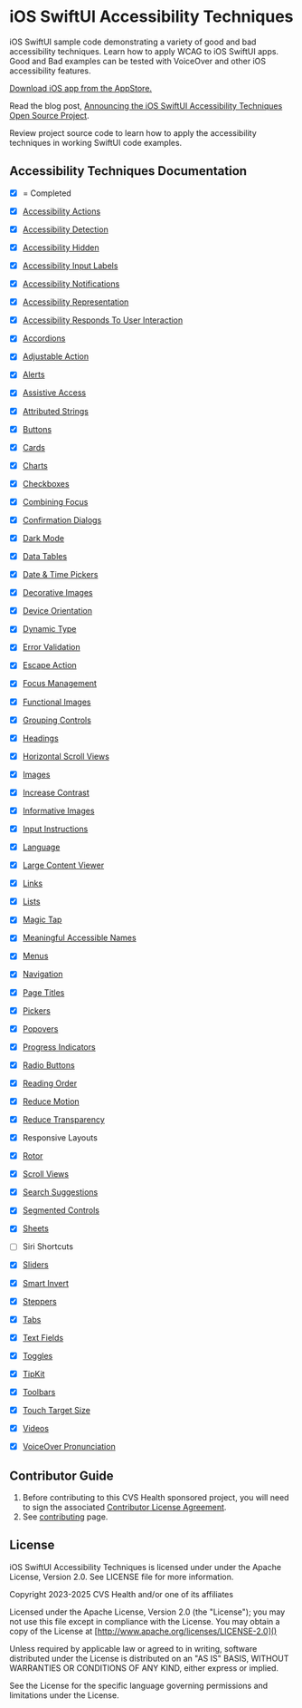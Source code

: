 # iOS SwiftUI Accessibility Techniques
iOS SwiftUI sample code demonstrating a variety of good and bad accessibility techniques. Learn how to apply WCAG to iOS SwiftUI apps. Good and Bad examples can be tested with VoiceOver and other iOS accessibility features.

[Download iOS app from the AppStore.](https://apps.apple.com/app/accessibility-techniques/id6474141089)

Read the blog post, [Announcing the iOS SwiftUI Accessibility Techniques Open Source Project](https://www.linkedin.com/pulse/announcing-ios-swiftui-accessibility-techniques-open-source-adam-ldahc/).

Review project source code to learn how to apply the accessibility techniques in working SwiftUI code examples.

## Accessibility Techniques Documentation
- [x] = Completed
- [x] [Accessibility Actions](iOSswiftUIa11yTechniques/Documentation/AccessibilityActions.md)
- [x] [Accessibility Detection](iOSswiftUIa11yTechniques/Documentation/AccessibilityDetection.md)
- [x] [Accessibility Hidden](iOSswiftUIa11yTechniques/Documentation/AccessibilityHidden.md)
- [x] [Accessibility Input Labels](iOSswiftUIa11yTechniques/Documentation/AccessibilityInputLabels.md)
- [x] [Accessibility Notifications](iOSswiftUIa11yTechniques/Documentation/AccessibilityNotifications.md)
- [x] [Accessibility Representation](iOSswiftUIa11yTechniques/Documentation/AccessibilityRepresentation.md)
- [x] [Accessibility Responds To User Interaction](iOSswiftUIa11yTechniques/Documentation/AccessibilityRespondsToUserInteraction.md)
- [x] [Accordions](iOSswiftUIa11yTechniques/Documentation/Accordions.md)
- [x] [Adjustable Action](iOSswiftUIa11yTechniques/Documentation/AdjustableAction.md)
- [x] [Alerts](iOSswiftUIa11yTechniques/Documentation/Alerts.md)
- [x] [Assistive Access](iOSswiftUIa11yTechniques/Documentation/AssistiveAccess.md)
- [x] [Attributed Strings](iOSswiftUIa11yTechniques/Documentation/AttributedStrings.md)
- [x] [Buttons](iOSswiftUIa11yTechniques/Documentation/Buttons.md)
- [x] [Cards](iOSswiftUIa11yTechniques/Documentation/Cards.md)
- [x] [Charts](iOSswiftUIa11yTechniques/Documentation/Charts.md)
- [x] [Checkboxes](iOSswiftUIa11yTechniques/Documentation/Checkboxes.md)
- [x] [Combining Focus](iOSswiftUIa11yTechniques/Documentation/CombiningFocus.md)
- [x] [Confirmation Dialogs](iOSswiftUIa11yTechniques/Documentation/ConfirmationDialogs.md)
- [x] [Dark Mode](iOSswiftUIa11yTechniques/Documentation/DarkMode.md)
- [x] [Data Tables](iOSswiftUIa11yTechniques/Documentation/DataTables.md)
- [x] [Date & Time Pickers](iOSswiftUIa11yTechniques/Documentation/DateTimePickers.md)
- [x] [Decorative Images](iOSswiftUIa11yTechniques/Documentation/DecorativeImages.md)
- [x] [Device Orientation](iOSswiftUIa11yTechniques/Documentation/DeviceOrientation.md)
- [x] [Dynamic Type](iOSswiftUIa11yTechniques/Documentation/DynamicType.md)
- [x] [Error Validation](iOSswiftUIa11yTechniques/Documentation/ErrorValidation.md)
- [x] [Escape Action](iOSswiftUIa11yTechniques/Documentation/EscapeAction.md)
- [x] [Focus Management](iOSswiftUIa11yTechniques/Documentation/FocusManagement.md)
- [x] [Functional Images](iOSswiftUIa11yTechniques/Documentation/FunctionalImages.md)
- [x] [Grouping Controls](iOSswiftUIa11yTechniques/Documentation/GroupingControls.md)
- [x] [Headings](iOSswiftUIa11yTechniques/Documentation/Headings.md)
- [x] [Horizontal Scroll Views](iOSswiftUIa11yTechniques/Documentation/HorizontalScrollViews.md)
- [x] [Images](iOSswiftUIa11yTechniques/Documentation/Images.md)
- [x] [Increase Contrast](iOSswiftUIa11yTechniques/Documentation/IncreaseContrast.md)
- [x] [Informative Images](iOSswiftUIa11yTechniques/Documentation/InformativeImages.md)
- [x] [Input Instructions](iOSswiftUIa11yTechniques/Documentation/InputInstructions.md)
- [x] [Language](iOSswiftUIa11yTechniques/Documentation/Language.md)
- [x] [Large Content Viewer](iOSswiftUIa11yTechniques/Documentation/LargeContentViewer.md)
- [x] [Links](iOSswiftUIa11yTechniques/Documentation/Links.md)
- [x] [Lists](iOSswiftUIa11yTechniques/Documentation/Lists.md)
- [x] [Magic Tap](iOSswiftUIa11yTechniques/Documentation/MagicTap.md)
- [x] [Meaningful Accessible Names](iOSswiftUIa11yTechniques/Documentation/MeaningfulAccessibleNames.md)
- [x] [Menus](iOSswiftUIa11yTechniques/Documentation/Menus.md)
- [x] [Navigation](iOSswiftUIa11yTechniques/Documentation/Navigation.md)
- [x] [Page Titles](iOSswiftUIa11yTechniques/Documentation/PageTitles.md)
- [x] [Pickers](iOSswiftUIa11yTechniques/Documentation/Pickers.md)
- [x] [Popovers](iOSswiftUIa11yTechniques/Documentation/Popovers.md)
- [x] [Progress Indicators](iOSswiftUIa11yTechniques/Documentation/ProgressIndicators.md)
- [x] [Radio Buttons](iOSswiftUIa11yTechniques/Documentation/RadioButtons.md)
- [x] [Reading Order](iOSswiftUIa11yTechniques/Documentation/ReadingOrder.md)
- [x] [Reduce Motion](iOSswiftUIa11yTechniques/Documentation/ReduceMotion.md)
- [x] [Reduce Transparency](iOSswiftUIa11yTechniques/Documentation/ReduceTransparency.md)
- [x] Responsive Layouts
- [x] [Rotor](iOSswiftUIa11yTechniques/Documentation/Rotor.md)
- [x] [Scroll Views](iOSswiftUIa11yTechniques/Documentation/ScrollViews.md)
- [x] [Search Suggestions](iOSswiftUIa11yTechniques/Documentation/SearchSuggestions.md)
- [x] [Segmented Controls](iOSswiftUIa11yTechniques/Documentation/SegmentedControls.md)
- [x] [Sheets](iOSswiftUIa11yTechniques/Documentation/Sheets.md)
- [ ] Siri Shortcuts
- [x] [Sliders](iOSswiftUIa11yTechniques/Documentation/Sliders.md)
- [x] [Smart Invert](iOSswiftUIa11yTechniques/Documentation/SmartInvert.md)
- [x] [Steppers](iOSswiftUIa11yTechniques/Documentation/Steppers.md)
- [x] [Tabs](iOSswiftUIa11yTechniques/Documentation/Tabs.md)
- [x] [Text Fields](iOSswiftUIa11yTechniques/Documentation/TextFields.md)
- [x] [Toggles](iOSswiftUIa11yTechniques/Documentation/Toggles.md)
- [x] [TipKit](iOSswiftUIa11yTechniques/Documentation/TipKit.md)
- [x] [Toolbars](iOSswiftUIa11yTechniques/Documentation/Toolbars.md)
- [x] [Touch Target Size](iOSswiftUIa11yTechniques/Documentation/TouchTargetSize.md)
- [x] [Videos](iOSswiftUIa11yTechniques/Documentation/Videos.md)
- [x] [VoiceOver Pronunciation](iOSswiftUIa11yTechniques/Documentation/VoiceOverPronunciation.md)


## Contributor Guide

1. Before contributing to this CVS Health sponsored project, you will need to sign the associated [Contributor License Agreement](https://forms.office.com/r/tvFjdsisT2).
2. See [contributing](CONTRIBUTING.md) page.

## License
iOS SwiftUI Accessibility Techniques is licensed under under the Apache License, Version 2.0.  See LICENSE file for more information.

Copyright 2023-2025 CVS Health and/or one of its affiliates

Licensed under the Apache License, Version 2.0 (the "License");
you may not use this file except in compliance with the License.
You may obtain a copy of the License at
[http://www.apache.org/licenses/LICENSE-2.0]()

Unless required by applicable law or agreed to in writing, software
distributed under the License is distributed on an "AS IS" BASIS,
WITHOUT WARRANTIES OR CONDITIONS OF ANY KIND, either express or implied.

See the License for the specific language governing permissions and
limitations under the License.
